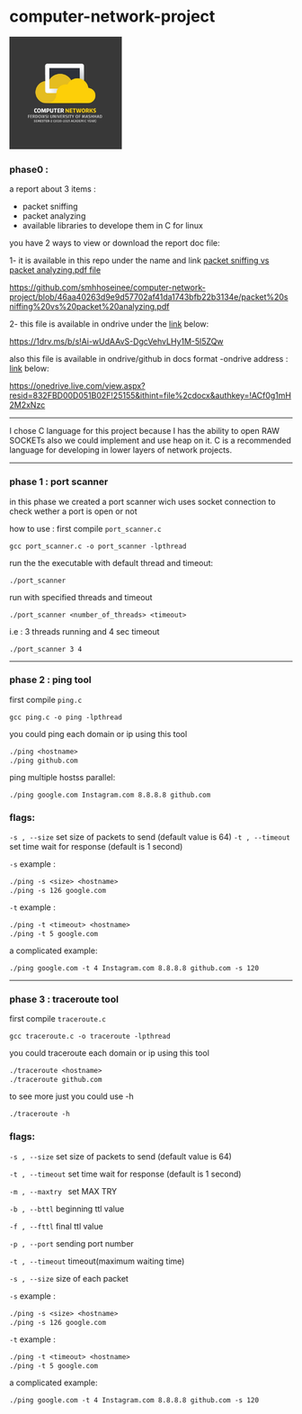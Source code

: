 # computer-network-project
 <img src="https://github.com/smhhoseinee/computer-network-project/blob/main/res/logo.jpg" width="200" height="200" />

### phase0 : 
a report about 3 items :
- packet sniffing
- packet analyzing
- available libraries to develope them in C for linux

you have  2  ways to view or download the report doc file:

1- it is available in this repo under the name and link  [packet sniffing vs packet analyzing.pdf file](https://github.com/smhhoseinee/computer-network-project/blob/46aa40263d9e9d57702af41da1743bfb22b3134e/packet%20sniffing%20vs%20packet%20analyzing.pdf) 

https://github.com/smhhoseinee/computer-network-project/blob/46aa40263d9e9d57702af41da1743bfb22b3134e/packet%20sniffing%20vs%20packet%20analyzing.pdf



2- this file is available in ondrive under the  [link](https://1drv.ms/b/s!Ai-wUdAAvS-DgcVehvLHy1M-5l5ZQw) below: 

https://1drv.ms/b/s!Ai-wUdAAvS-DgcVehvLHy1M-5l5ZQw


also this file is available in ondrive/github in docs format -ondrive address :   [link](https://onedrive.live.com/view.aspx?resid=832FBD00D051B02F!25155&ithint=file%2cdocx&authkey=!ACf0g1mH2M2xNzc) below: 

https://onedrive.live.com/view.aspx?resid=832FBD00D051B02F!25155&ithint=file%2cdocx&authkey=!ACf0g1mH2M2xNzc


---

I chose C language for this project because I has the ability to open RAW SOCKETs also we could implement and use heap on it.
C is a recommended language for developing in lower layers of network projects.


---

### phase 1 : port scanner


in this phase we created a port scanner wich uses socket connection to check wether a port is open or not

how to use : 
first compile `port_scanner.c`  

``` 
gcc port_scanner.c -o port_scanner -lpthread
```

run the the executable with default thread and timeout:

``` 
./port_scanner 
```

run with specified threads and timeout

``` 
./port_scanner <number_of_threads> <timeout> 
```

i.e : 3 threads running and 4 sec timeout 

```
./port_scanner 3 4 
```



---

### phase 2 : ping tool

first compile `ping.c`  

``` 
gcc ping.c -o ping -lpthread
```

you could ping each domain or ip using this tool

```
./ping <hostname>
./ping github.com
```

ping multiple hostss parallel:
```
./ping google.com Instagram.com 8.8.8.8 github.com 
```

### flags:
``-s , --size`` set size of packets to send (default value is 64)
``-t , --timeout`` set time wait for response (default is 1 second)


``-s`` example :
```
./ping -s <size> <hostname>
./ping -s 126 google.com
```

``-t`` example :
```
./ping -t <timeout> <hostname>
./ping -t 5 google.com
```

a complicated example:
```
./ping google.com -t 4 Instagram.com 8.8.8.8 github.com -s 120 
```

---

### phase 3 : traceroute tool

first compile `traceroute.c`  

``` 
gcc traceroute.c -o traceroute -lpthread
```

you could traceroute each domain or ip using this tool

```
./traceroute <hostname>
./traceroute github.com
```

to see more just you could use -h 

```
./traceroute -h
```



### flags:


``-s , --size`` set size of packets to send (default value is 64)

``-t , --timeout`` set time wait for response (default is 1 second)

``-m , --maxtry `` set MAX TRY

``-b , --bttl`` beginning ttl value

``-f , --fttl`` final ttl value

``-p , --port`` sending port number

``-t , --timeout`` timeout(maximum waiting time)

``-s , --size`` size of each packet



``-s`` example :
```
./ping -s <size> <hostname>
./ping -s 126 google.com
```

``-t`` example :
```
./ping -t <timeout> <hostname>
./ping -t 5 google.com
```

a complicated example:
```
./ping google.com -t 4 Instagram.com 8.8.8.8 github.com -s 120 
```
